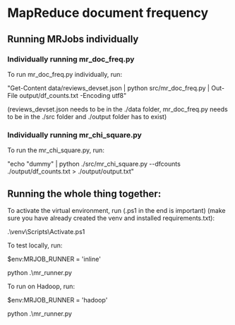 # MapReduce document frequency

## Running MRJobs individually

### Individually running mr_doc_freq.py
To run mr_doc_freq.py individually, run:

"Get-Content data/reviews_devset.json | python src/mr_doc_freq.py | Out-File output/df_counts.txt -Encoding utf8" 

(reviews_devset.json needs to be in the ./data folder, mr_doc_freq.py needs to be in the ./src folder and ./output folder has to exist)


### Individually running mr_chi_square.py
To run the mr_chi_square.py, run:

"echo "dummy" | python ./src/mr_chi_square.py --dfcounts ./output/df_counts.txt > ./output/output.txt"

## Running the whole thing together:
To activate the virtual environment, run (.ps1 in the end is important) (make sure you have already created the venv and installed requirements.txt):

.\venv\Scripts\Activate.ps1



To test locally, run:

$env:MRJOB_RUNNER = 'inline'

python .\mr_runner.py



To run on Hadoop, run:

$env:MRJOB_RUNNER = 'hadoop'

python .\mr_runner.py